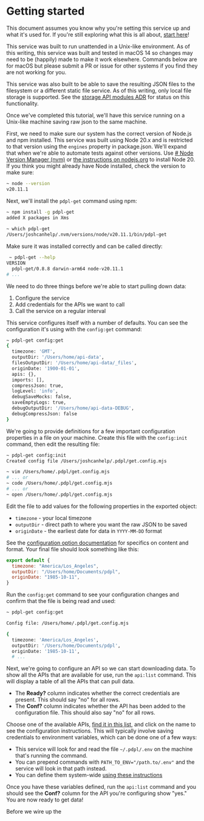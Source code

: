 # Getting started

This document assumes you know why you're setting this service up and what it's used for. If you're still exploring what this is all about, [start here](https://www.joshcanhelp.com/personal-data-pipeline)!

This service was built to run unattended in a Unix-like environment. As of this writing, this service was built and tested in macOS 14 so changes may need to be (happily) made to make it work elsewhere. Commands below are for macOS but please submit a PR or issue for other systems if you find they are not working for you.

This service was also built to be able to save the resulting JSON files to the filesystem or a different static file service. As of this writing, only local file storage is supported. See the [storage API modules ADR](./decisions/009-storage-api-modules) for status on this functionality. 

Once we've completed this tutorial, we'll have this service running on a Unix-like machine saving raw json to the same machine. 

First, we need to make sure our system has the correct version of Node.js and npm installed. This service was built using Node 20.x and is restricted to that version using the `engines` property in package.json. We'll expand that when we're able to automate tests against other versions. Use [# Node Version Manager (nvm)](https://github.com/nvm-sh/nvm) or [the instructions on nodejs.org](https://nodejs.org/en/download/package-manager) to install Node 20. If you think you might already have Node installed, check the version to make sure:

```sh
~ node --version
v20.11.1
```

Next, we'll install the `pdpl-get` command using npm:

```bash
~ npm install -g pdpl-get
added X packages in Xms
  
~ which pdpl-get         
/Users/joshcanhelp/.nvm/versions/node/v20.11.1/bin/pdpl-get
```

Make sure it was installed correctly and can be called directly:

```sh
 ~ pdpl-get --help
VERSION
  pdpl-get/0.8.8 darwin-arm64 node-v20.11.1
# ...
```

We need to do three things before we're able to start pulling down data:

1. Configure the service
2. Add credentials for the APIs we want to call
3. Call the service on a regular interval

This service configures itself with a number of defaults. You can see the configuration it's using with the `config:get` command:

```sh
~ pdpl-get config:get
{
  timezone: 'GMT',
  outputDir: '/Users/home/api-data',
  filesOutputDir: '/Users/home/api-data/_files',
  originDate: '1900-01-01',
  apis: {},
  imports: [],
  compressJson: true,
  logLevel: 'info',
  debugSaveMocks: false,
  saveEmptyLogs: true,
  debugOutputDir: '/Users/home/api-data-DEBUG',
  debugCompressJson: false
}
```

We're going to provide definitions for a few important configuration properties in a file on your machine. Create this file with the `config:init` command, then edit the resulting file:

```sh
~ pdpl-get config:init
Created config file /Users/joshcanhelp/.pdpl/get.config.mjs

~ vim /Users/home/.pdpl/get.config.mjs
# ... or
~ code /Users/home/.pdpl/get.config.mjs
# ... or
~ open /Users/home/.pdpl/get.config.mjs
```

Edit the file to add values for the following properties in the exported object:

- `timezone` - your local timezone
- `outputDir` - direct path to where you want the raw JSON to be saved
- `originDate` - the earliest date for data in `YYYY-MM-DD` format

See the [configuration option documentation](./configuration) for specifics on content and format. Your final file should look something like this:

```js
export default {
  timezone: "America/Los_Angeles",
  outputDir: "/Users/home/Documents/pdpl",
  originDate: "1985-10-11",
}
```

Run the `config:get` command to see your configuration changes and confirm that the file is being read and used:

```sh
~ pdpl-get config:get

Config file: /Users/home/.pdpl/get.config.mjs

{
  timezone: 'America/Los_Angeles',
  outputDir: '/Users/home/Documents/pdpl',
  originDate: '1985-10-11',
  # ...
```

Next, we're going to configure an API so we can start downloading data. To show all the APIs that are available for use, run the `api:list` command. This will display a table of all the APIs that can pull data. 

- The **Ready?** column indicates whether the correct credentials are present. This should say "no" for all rows.
- The **Conf?** column indicates whether the API has been added to the configuration file. This should also say "no" for all rows.

Choose one of the available APIs, [find it in this list](https://github.com/PersonalDataPipeline/pdpl-get/tree/main/src/apis), and click on the name to see the configuration instructions. This will typically involve saving credentials to environment variables, which can be done one of a few ways:

- This service will look for and read the file `~/.pdpl/.env` on the machine that's running the command.
- You can prepend commands with `PATH_TO_ENV="/path.to/.env"` and the service will look in that path instead.
- You can define them system-wide [using these instructions](https://www.twilio.com/en-us/blog/how-to-set-environment-variables-html)

Once you have these variables defined, run the `api:list` command and you should see the **Conf?** column for the API you're configuring show "yes." You are now ready to get data!

Before we wire up the 
